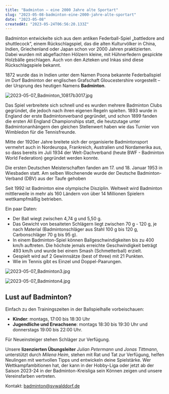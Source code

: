 ```yaml
---
title: "Badminton – eine 2000 Jahre alte Sportart"
slug: "2023-05-08-badminton-eine-2000-jahre-alte-sportart"
date: "2023-05-08"
createdAt: "2023-05-24T06:56:20.133Z"
---
```

Badminton entwickelte sich aus dem antiken Federball-Spiel „battledore and shuttlecock“, einem Rückschlagspiel, das die alten Kulturvölker in China, Indien, Griechenland oder Japan schon vor 2000 Jahren praktizierten. Dabei wurden mit abgeflachten Hölzern kleine, mit Hühnerfedern gespickte Holzbälle geschlagen. Auch von den Azteken und Inkas sind diese Rückschlagspiele bekannt.

1872 wurde das in Indien unter dem Namen Poona bekannte Federballspiel im Dorf Badminton der englischen Grafschaft Gloucestershire vorgestellt – der Ursprung des heutigen Namens **Badminton**.

![2023-05-07_Badminton_10817b3017.jpg](/uploads/2023_05_07_Badminton_10817b3017_3f536d4a23.jpg)

Das Spiel verbreitete sich schnell und es wurden mehrere Badminton Clubs gegründet, die jedoch nach ihren eigenen Regeln spielten. 1893 wurde in England der erste Badmintonverband gegründet, und schon 1899 fanden die ersten All England Championships statt, die heutzutage unter Badmintonanhängern den gleichen Stellenwert haben wie das Turnier von Wimbledon für die Tennisfreunde.

Mitte der 1920er Jahre breitete sich der organisierte Badmintonsport vermehrt auch in Nordeuropa, Frankreich, Australien und Nordamerika aus, so dass bereits im Juli 1934 der Welt-Dachverband (heute BWF - Badminton World Federation) gegründet werden konnte.

Die ersten Deutschen Meisterschaften fanden am 17. und 18. Januar 1953 in Wiesbaden statt. Am selben Wochenende wurde der Deutsche Badminton-Verband (DBV) aus der Taufe gehoben

Seit 1992 ist Badminton eine olympische Disziplin. Weltweit wird Badminton mittlerweile in mehr als 160 Ländern von über 14 Millionen Spielern wettkampfmäßig betrieben.

Ein paar Daten:

- Der Ball wiegt zwischen 4,74 g und 5,50 g.
- Das Gewicht von besaiteten Schlägern liegt zwischen 70 g - 120 g, je nach Material (Badmintonschläger aus Stahl 100 g bis 120 g, Carbonschläger 70 g bis 95 g).
- In einem Badminton-Spiel können Ballgeschwindigkeiten bis zu 400 km/h auftreten. Die höchste jemals erreichte Geschwindigkeit beträgt 493 km/h und wurde bei einem Smash (Schmetterball) erzielt.
- Gespielt wird auf 2 Gewinnsätze (best of three) mit 21 Punkten.
- Wie im Tennis gibt es Einzel und Doppel-Paarungen.

![2023-05-07_Badminton3.jpg](/uploads/2023_05_07_Badminton3_8d004f4467.jpg)

![2023-05-07_Badminton4.jpg](/uploads/2023_05_07_Badminton4_09c4e3aff1.jpg)

## Lust auf Badminton?

Einfach zu den Trainingszeiten in der Ballspielhalle vorbeischauen:

- **Kinder**: montags, 17:00 bis 18:30 Uhr
- **Jugendliche und Erwachsene**: montags 18:30 bis 19:30 Uhr und donnerstags 19:00 bis 22:00 Uhr.

Für Neueinsteiger stehen Schläger zur Verfügung.

Unsere **lizenzierten Übungsleiter** _Julian Petermann_ und _Jonas Tittmann_, unterstützt durch _Milena Heim_, stehen mit Rat und Tat zur Verfügung, helfen Neulingen mit wertvollen Tipps und entwickeln deine Spielstärke. Wer Wettkampfambitionen hat, der kann in der Hobby-Liga oder jetzt ab der Saison 2023-24 in der Badminton-Kreisliga sein Können zeigen und unsere Vereinsfarben vertreten.

Kontakt: [badminton@svwalddorf.de](mailto:badminton@svwalddorf.de)
